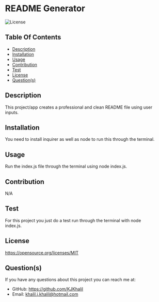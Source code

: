 # README Generator

  ![License](https://img.shields.io/badge/License-${data.license}-red.svg)

  ## Table Of Contents
  * [Description](#description)
  * [Installation](#installation)
  * [Usage](#usage)
  * [Contribution](#contribution)
  * [Test](#test)
  * [License](#license)
  * [Question(s)](#questions)

  ## Description
  This project/app creates a professional and clean README file using user inputs.

  ## Installation
  You need to install inquirer as well as node to run this through the terminal.

  ## Usage
  Run the index.js  file through the terminal using node index.js.

  ## Contribution
  N/A

  ## Test
  For this project you just do a test run through the terminal with node index.js.

  ## License
  https://opensource.org/licenses/MIT

  ## Question(s)
  If you have any questions about this project you can reach me at:
  * GitHub: https://github.com/KJKhalil
  * Email: khalil.j.khalil@hotmail.com
